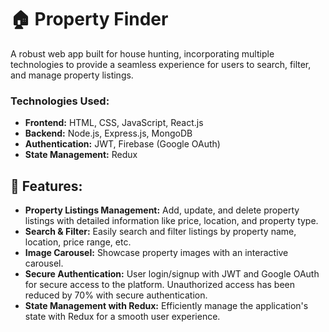 # 🏠 Property Finder

A robust web app built for house hunting, incorporating multiple technologies to provide a seamless experience for users to search, filter, and manage property listings.

### Technologies Used:
- **Frontend:** HTML, CSS, JavaScript, React.js
- **Backend:** Node.js, Express.js, MongoDB
- **Authentication:** JWT, Firebase (Google OAuth)
- **State Management:** Redux

## 🔧 Features:
- **Property Listings Management:** Add, update, and delete property listings with detailed information like price, location, and property type.
- **Search & Filter:** Easily search and filter listings by property name, location, price range, etc.
- **Image Carousel:** Showcase property images with an interactive carousel.
- **Secure Authentication:** User login/signup with JWT and Google OAuth for secure access to the platform. Unauthorized access has been reduced by 70% with secure authentication.
- **State Management with Redux:** Efficiently manage the application's state with Redux for a smooth user experience.

